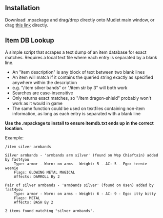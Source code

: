 ## Installation
Download .mpackage and drag/drop directly onto Mudlet main window, or drag [this link](https://github.com/yetanotherkevin/BlackMUDlet/raw/main/Item%20DB%20Lookup/Item%20DB%20Lookup.mpackage) directly.

## Item DB Lookup
A simple script that scrapes a text dump of an item database for exact matches. Requires a local text file where each entry is separated by a blank line.
  - An "item description" is any block of text between two blank lines
  - An item will match if it contains the queried string exactly as specified anywhere within the description
  - e.g. "/item silver bands" or "/item str by 3" will both work
  - Searches are case-insensitive
  - Only returns exact matches, so "/item dragon-shield" probably won't work as it would in game
  - The same function could be used on textfiles containing non-item information, as long as each entry is separated with a blank line

**Use the .mpackage to install to ensure itemdb.txt ends up in the correct location.**

Example:
```
/item silver armbands

Silver armbands - 'armbands arm silver' (found on Wep Chieftain) added by fast4you
	Type: armor - Worn: on arms - Weight: 5 - AC: 5 - Ego: teenie weenie
	Flags: GLOWING METAL MAGICAL
	Affects: DAMROLL By 2

Pair of silver armbands - 'armbands silver' (found on Osen) added by fast4you
	Type: armor - Worn: on arms - Weight: 6 - AC: 9 - Ego: itty bitty
	Flags: METAL
	Affects: BASH By 2

2 items found matching "silver armbands".
```
